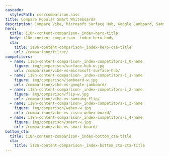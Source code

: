 ```yaml
---
cascade:
  stylesPath: css/comparison.sass
title: Compare Popular Smart Whiteboards
description: Compare Vibe, Microsoft Surface Hub, Google Jamboard, Samsung Flip, Cisco WebEx, and SMART whiteboards and find out which one is best.
hero:
  title: i18n-content-comparison-_index-hero-title
  body: i18n-content-comparison-_index-hero-body
  cta:
    title: i18n-content-comparison-_index-hero-cta-title
    url: /comparison/filter/
competitors:
  - name: i18n-content-comparison-_index-competitors-i_0-name
    figure: img/comparison/surface-hub-w.jpg
    url: /comparison/vibe-vs-microsoft-surface-hub/
  - name: i18n-content-comparison-_index-competitors-i_1-name
    figure: img/comparison/jamboard-w.jpg
    url: /comparison/vibe-vs-google-jamboard/
  - name: i18n-content-comparison-_index-competitors-i_2-name
    figure: img/comparison/flip-w.jpg
    url: /comparison/vibe-vs-samsung-flip/
  - name: i18n-content-comparison-_index-competitors-i_3-name
    figure: img/comparison/webex-w.jpg
    url: /comparison/vibe-vs-cisco-webex-board/
  - name: i18n-content-comparison-_index-competitors-i_4-name
    figure: img/comparison/smart-w.jpg
    url: /comparison/vibe-vs-smart-board/
bottom_cta:
  title: i18n-content-comparison-_index-bottom_cta-title
  cta:
    title: i18n-content-comparison-_index-bottom_cta-cta-title
---
```

